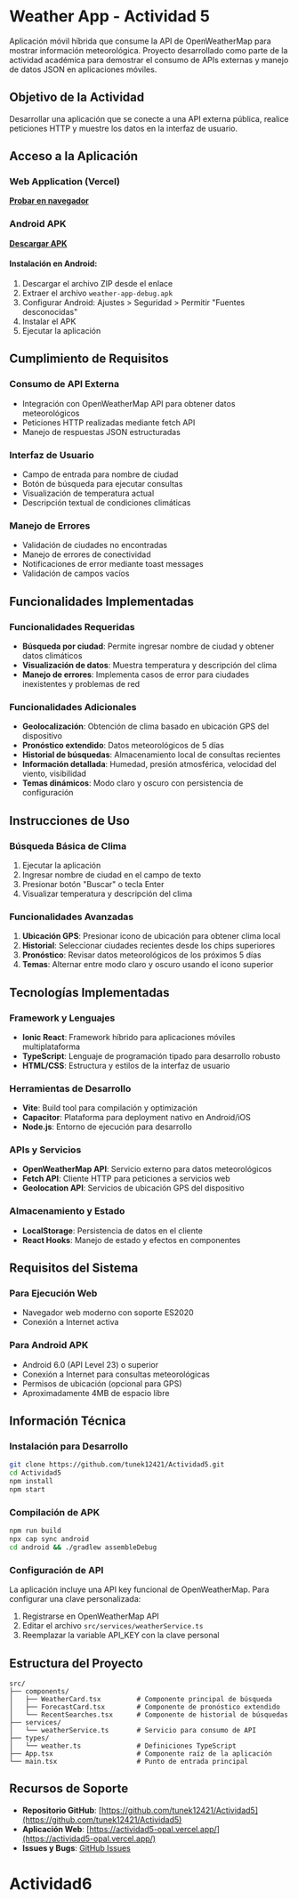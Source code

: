 # Weather App - Actividad 5

Aplicación móvil híbrida que consume la API de OpenWeatherMap para mostrar información meteorológica. Proyecto desarrollado como parte de la actividad académica para demostrar el consumo de APIs externas y manejo de datos JSON en aplicaciones móviles.

## Objetivo de la Actividad

Desarrollar una aplicación que se conecte a una API externa pública, realice peticiones HTTP y muestre los datos en la interfaz de usuario.

## Acceso a la Aplicación

### Web Application (Vercel)
**[Probar en navegador](https://actividad5-opal.vercel.app/)**

### Android APK
**[Descargar APK](https://github.com/tunek12421/Actividad5/actions/runs/17160369583/artifacts/3830059128)**

#### Instalación en Android:
1. Descargar el archivo ZIP desde el enlace
2. Extraer el archivo `weather-app-debug.apk`
3. Configurar Android: Ajustes > Seguridad > Permitir "Fuentes desconocidas"
4. Instalar el APK
5. Ejecutar la aplicación

## Cumplimiento de Requisitos

### Consumo de API Externa
- Integración con OpenWeatherMap API para obtener datos meteorológicos
- Peticiones HTTP realizadas mediante fetch API
- Manejo de respuestas JSON estructuradas

### Interfaz de Usuario
- Campo de entrada para nombre de ciudad
- Botón de búsqueda para ejecutar consultas
- Visualización de temperatura actual
- Descripción textual de condiciones climáticas

### Manejo de Errores
- Validación de ciudades no encontradas
- Manejo de errores de conectividad
- Notificaciones de error mediante toast messages
- Validación de campos vacíos

## Funcionalidades Implementadas

### Funcionalidades Requeridas
- **Búsqueda por ciudad**: Permite ingresar nombre de ciudad y obtener datos climáticos
- **Visualización de datos**: Muestra temperatura y descripción del clima
- **Manejo de errores**: Implementa casos de error para ciudades inexistentes y problemas de red

### Funcionalidades Adicionales
- **Geolocalización**: Obtención de clima basado en ubicación GPS del dispositivo
- **Pronóstico extendido**: Datos meteorológicos de 5 días
- **Historial de búsquedas**: Almacenamiento local de consultas recientes
- **Información detallada**: Humedad, presión atmosférica, velocidad del viento, visibilidad
- **Temas dinámicos**: Modo claro y oscuro con persistencia de configuración

## Instrucciones de Uso

### Búsqueda Básica de Clima
1. Ejecutar la aplicación
2. Ingresar nombre de ciudad en el campo de texto
3. Presionar botón "Buscar" o tecla Enter
4. Visualizar temperatura y descripción del clima

### Funcionalidades Avanzadas
1. **Ubicación GPS**: Presionar icono de ubicación para obtener clima local
2. **Historial**: Seleccionar ciudades recientes desde los chips superiores
3. **Pronóstico**: Revisar datos meteorológicos de los próximos 5 días
4. **Temas**: Alternar entre modo claro y oscuro usando el icono superior

## Tecnologías Implementadas

### Framework y Lenguajes
- **Ionic React**: Framework híbrido para aplicaciones móviles multiplataforma
- **TypeScript**: Lenguaje de programación tipado para desarrollo robusto
- **HTML/CSS**: Estructura y estilos de la interfaz de usuario

### Herramientas de Desarrollo
- **Vite**: Build tool para compilación y optimización
- **Capacitor**: Plataforma para deployment nativo en Android/iOS
- **Node.js**: Entorno de ejecución para desarrollo

### APIs y Servicios
- **OpenWeatherMap API**: Servicio externo para datos meteorológicos
- **Fetch API**: Cliente HTTP para peticiones a servicios web
- **Geolocation API**: Servicios de ubicación GPS del dispositivo

### Almacenamiento y Estado
- **LocalStorage**: Persistencia de datos en el cliente
- **React Hooks**: Manejo de estado y efectos en componentes

## Requisitos del Sistema

### Para Ejecución Web
- Navegador web moderno con soporte ES2020
- Conexión a Internet activa

### Para Android APK
- Android 6.0 (API Level 23) o superior
- Conexión a Internet para consultas meteorológicas
- Permisos de ubicación (opcional para GPS)
- Aproximadamente 4MB de espacio libre

## Información Técnica

### Instalación para Desarrollo
```bash
git clone https://github.com/tunek12421/Actividad5.git
cd Actividad5
npm install
npm start
```

### Compilación de APK
```bash
npm run build
npx cap sync android
cd android && ./gradlew assembleDebug
```

### Configuración de API
La aplicación incluye una API key funcional de OpenWeatherMap. Para configurar una clave personalizada:
1. Registrarse en OpenWeatherMap API
2. Editar el archivo `src/services/weatherService.ts`
3. Reemplazar la variable API_KEY con la clave personal

## Estructura del Proyecto

```
src/
├── components/
│   ├── WeatherCard.tsx         # Componente principal de búsqueda
│   ├── ForecastCard.tsx        # Componente de pronóstico extendido
│   └── RecentSearches.tsx      # Componente de historial de búsquedas
├── services/
│   └── weatherService.ts       # Servicio para consumo de API
├── types/
│   └── weather.ts              # Definiciones TypeScript
├── App.tsx                     # Componente raíz de la aplicación
└── main.tsx                    # Punto de entrada principal
```

## Recursos de Soporte

- **Repositorio GitHub**: [https://github.com/tunek12421/Actividad5](https://github.com/tunek12421/Actividad5)
- **Aplicación Web**: [https://actividad5-opal.vercel.app/](https://actividad5-opal.vercel.app/)
- **Issues y Bugs**: [GitHub Issues](https://github.com/tunek12421/Actividad5/issues)
# Actividad6
